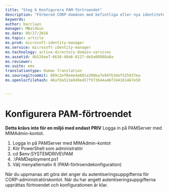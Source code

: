 ```yaml
---
title: "Steg 6 Konfigurera PAM-förtroendet"
description: "Förbered CORP-domänen med befintliga eller nya identiteter som ska hanteras av Privileged Identity Manager med hjälp av skript"
keywords: 
author: barclayn
manager: MBaldwin
ms.date: 09/27/2016
ms.topic: article
ms.prod: microsoft-identity-manager
ms.service: microsoft-identity-manager
ms.technology: active-directory-domain-services
ms.assetid: 4b524ae7-6610-40a0-8127-de5a08988a8a
ms.reviewer: 
ms.suite: ems
translationtype: Human Translation
ms.sourcegitcommit: 689c2ef0e4e4a681a398ba7e94fb3def525937ea
ms.openlocfilehash: 46afda513e849e457f5f3644a46f244161467e50


---
```


# Konfigurera PAM-förtroendet

**Detta krävs inte för en miljö med endast PRIV** Logga in på PAMServer med MIMAdmin-kontot.

1. Logga in på PAMServer med MIMAdmin-kontot
2. Kör PowerShell som administratör
3. cd $env:SYSTEMDRIVE\PAM
4. .\PAMDeployment.ps1
5. Välj menyalternativ 6 (PAM-förtroendekonfiguration)

  När du uppmanas att göra det anger du autentiseringsuppgifterna för CORP-administratörskontot. När du har angett autentiseringsuppgifterna upprättas förtroendet och konfigurationen är klar.



<!--HONumber=Sep16_HO4-->


